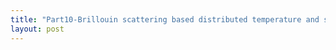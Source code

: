 ```yaml
---
title: "Part10-Brillouin scattering based distributed temperature and strain sensor"
layout: post
---
```

